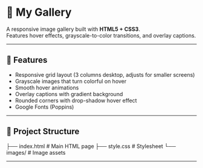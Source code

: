 # 📸 My Gallery

A responsive image gallery built with **HTML5 + CSS3**.  
Features hover effects, grayscale-to-color transitions, and overlay captions.

---

## 🚀 Features
- Responsive grid layout (3 columns desktop, adjusts for smaller screens)
- Grayscale images that turn colorful on hover
- Smooth hover animations
- Overlay captions with gradient background
- Rounded corners with drop-shadow hover effect
- Google Fonts (Poppins)

---

## 📂 Project Structure
├── index.html # Main HTML page
├── style.css # Stylesheet
└── images/ # Image assets

---
